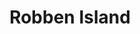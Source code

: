 ---
title: Robben Island
slug: robben-island
excerpt: Excerpt
image: "/media/places/item/item-cover.jpg"
longitude: 
latitude: 
website: 
district: City of Cape Town
district_slug: city-of-cape-town
province: Western Cape
province_slug: western-cape
place: Cape Town
city: cape-town
---